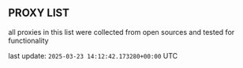 ## PROXY LIST

all proxies in this list were collected from open sources and tested for functionality

last update: `2025-03-23 14:12:42.173280+00:00` UTC